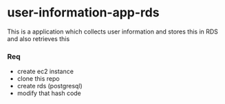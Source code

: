 # user-information-app-rds
This is a application which collects user information and stores this in RDS and also retrieves this 

### Req
- create ec2 instance
- clone this repo
- create rds (postgresql)
- modify that hash code
